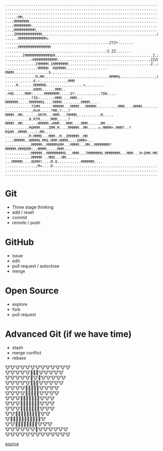 ```
................................................................................
................................................................................
................................................................................
.....:MM,.......................................................................
....MMMMMMM.....................................................................
....MMMMMMMM....................................................................
...,MMMMMMMMMM,.................................................................
....ZMMMMMMMMMMMM,....................................................OZ.Z......
......MMMMMMMMMMMMM= ................................................Z7Z+.......
......MMMMMMMMMMMMMMM ..............................................:Z.ZZ.......
........IMMMMMMMMMMMM8M.............................................Z.ZZ7.......
............+MMMMMMMMMMM...........................................ZZZO7........
..............IMMMMM.IMMMMMMM......................................Z..ZO........
...............MMMMN  M8MMMM................... MNMM................$.,.........
..............M.MM..............................MMMM$................,O.........
.............8.~.............MMM  .....M.......MMMMMD.................+.........
.............8NMO......MMM.. .+M8.....MMM:.....MMMMMMM.....O?............7DN....
............?ID~......~MMM....MMM... MMMMMM.....MMMMMM$....MMMM.........MMMM....
............7IMM......MMMMM...MMMM...MMMMM..........MMM....MMMM.........DMM.....
............,M=M.....?MM,?...?MMMM..MM.......OM7M...MMM...7MMMM,..,.......M.....
...........N.M7M.....MMM,....?MMMM..MM.......MMMMM.=MMM...MMM....MMM......MM....
...........MOMMM....ZMM.M....MMMMM..MM.....=.MMMM+.MMM7..?M$NM..MMMM....:.MM....
...........M.MMMD...MMM..M..ZMMMMM..MM ....MMMMM..NMMMN.MM$.MMM.NMMM,...$MMM+...
............MMMMM..MMMMM$MM...MMMM...MM..MMMMMMM?MMMMM.MMMDMM:..MMMM.....MMM....
...........:MMMMM..MMMMMMMM8...MMM...7MMMMMMO.MMMMMMM...MMM...M~DMM.MM78MMMM....
............MMMMM ..MMO...MM...... ...MMMMM....8DMM?....M.8...........MMMMMM....
..............,M=....D..................................................MMM:....
.........................................................................?......
................................................................................
```



# Git
* Three stage thinking
* add / reset
* commit
* remote / push

# GitHub
* issue
* edit
* pull request / autoclose
* merge

# Open Source
* explore
* fork
* pull request

# Advanced Git (if we have time)
* stash
* merge conflict
* rebase

:cow::cow::cow::cow::cow::cow::cow::cow::cow::cow::cow::cow::cow:  
:cow::cow::cow::cow::cow::bell::bell::bell::cow::cow::cow::cow::cow:  
:cow::cow::cow::cow::cow::bell::cow::bell::cow::cow::cow::cow::cow:  
:cow::cow::cow::cow::cow::bell::bell::bell::cow::cow::cow::cow::cow:  
:cow::cow::cow::cow::bell::bell::bell::bell::bell::cow::cow::cow::cow:  
:cow::cow::cow::cow::bell::bell::bell::bell::bell::cow::cow::cow::cow:  
:cow::cow::cow::bell::bell::bell::bell::bell::bell::bell::cow::cow::cow:  
:cow::cow::cow::bell::bell::bell::bell::bell::bell::bell::cow::cow::cow:  
:cow::cow::cow::bell::bell::bell::bell::bell::bell::bell::cow::cow::cow:  
:cow::cow::bell::bell::bell::bell::bell::bell::bell::bell::bell::cow::cow:  
:cow::bell::bell::bell::bell::bell::bell::bell::bell::bell::bell::bell::cow:  
:cow::cow::bell::bell::bell::bell::bell::bell::bell::bell::cow::cow::cow:  
:cow::cow::cow::cow::cow::cow::bell::cow::cow::cow::cow::cow::cow:  
:cow::cow::cow::cow::cow::cow::cow::cow::cow::cow::cow::cow::cow:  

[source](http://www.socialmediaexplorer.com/wp-content/uploads/2011/01/morecowbell.jpg)
